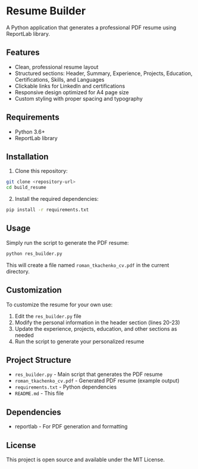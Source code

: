 # Resume Builder

A Python application that generates a professional PDF resume using ReportLab library.

## Features

- Clean, professional resume layout
- Structured sections: Header, Summary, Experience, Projects, Education, Certifications, Skills, and Languages
- Clickable links for LinkedIn and certifications
- Responsive design optimized for A4 page size
- Custom styling with proper spacing and typography

## Requirements

- Python 3.6+
- ReportLab library

## Installation

1. Clone this repository:
```bash
git clone <repository-url>
cd build_resume
```

2. Install the required dependencies:
```bash
pip install -r requirements.txt
```

## Usage

Simply run the script to generate the PDF resume:

```bash
python res_builder.py
```

This will create a file named `roman_tkachenko_cv.pdf` in the current directory.

## Customization

To customize the resume for your own use:

1. Edit the `res_builder.py` file
2. Modify the personal information in the header section (lines 20-23)
3. Update the experience, projects, education, and other sections as needed
4. Run the script to generate your personalized resume

## Project Structure

- `res_builder.py` - Main script that generates the PDF resume
- `roman_tkachenko_cv.pdf` - Generated PDF resume (example output)
- `requirements.txt` - Python dependencies
- `README.md` - This file

## Dependencies

- reportlab - For PDF generation and formatting

## License

This project is open source and available under the MIT License.
